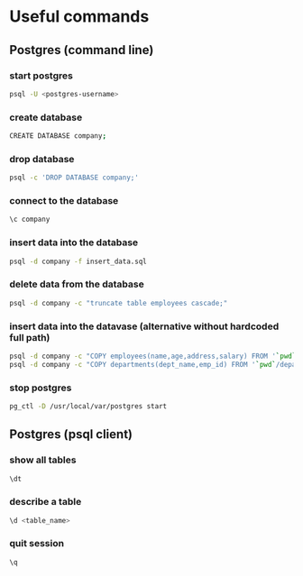 # Useful commands

## Postgres (command line)

### start postgres
```sh
psql -U <postgres-username>
```

### create database

```sh
CREATE DATABASE company;
```

### drop database

```sh
psql -c 'DROP DATABASE company;'
```

### connect to the database
```sh
\c company
```

### insert data into the database
```sh
psql -d company -f insert_data.sql
```

### delete data from the database
```sh
psql -d company -c "truncate table employees cascade;"
```

### insert data into the datavase (alternative without hardcoded full path)
```sh
psql -d company -c "COPY employees(name,age,address,salary) FROM '`pwd`/employees.csv' DELIMITER ',' CSV HEADER";
psql -d company -c "COPY departments(dept_name,emp_id) FROM '`pwd`/departments.csv' DELIMITER ',' CSV HEADER";
```

### stop postgres
```sh 
pg_ctl -D /usr/local/var/postgres start
```


## Postgres (psql client)

### show all tables
```sh
\dt
```

### describe a table
```sh 
\d <table_name>
```

### quit session
```sh 
\q
```



